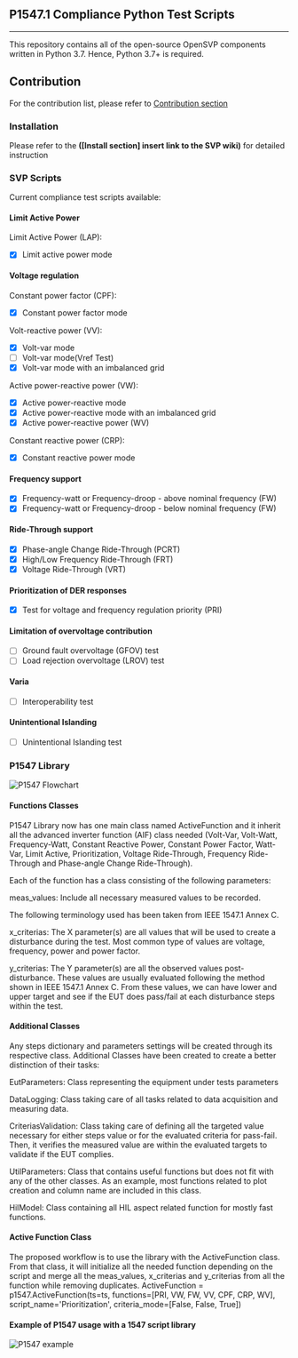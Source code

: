 ## P1547.1 Compliance Python Test Scripts


---

This repository contains all of the open-source OpenSVP components written in Python 3.7. 
Hence, Python 3.7+ is required.

## Contribution

For the contribution list, please refer to [Contribution section](/1547.1/doc/CONTRIB.md)

### Installation

Please refer to the **([Install section] insert link to the SVP wiki)** for detailed instruction

### SVP Scripts

Current compliance test scripts available:

#### Limit Active Power
   Limit Active Power (LAP):
   - [x] Limit active power mode 

#### Voltage regulation
   Constant power factor (CPF):
   - [x] Constant power factor mode 

   Volt-reactive power (VV):
   - [x] Volt-var mode
   - [ ] Volt-var mode(Vref Test)
   - [x] Volt-var mode with an imbalanced grid

   Active power-reactive power (VW):
   - [x] Active power-reactive mode
   - [x] Active power-reactive mode with an imbalanced grid
   - [x] Active power-reactive power (WV)
   
   Constant reactive power (CRP):
   - [x] Constant reactive power mode 

#### Frequency support
- [x] Frequency-watt or Frequency-droop - above nominal frequency (FW)
- [x] Frequency-watt or Frequency-droop - below nominal frequency (FW)

#### Ride-Through support
- [X] Phase-angle Change Ride-Through (PCRT)
- [X] High/Low Frequency Ride-Through (FRT)
- [X] Voltage Ride-Through (VRT)

#### Prioritization of DER responses
- [x] Test for voltage and frequency regulation priority (PRI)

#### Limitation of overvoltage contribution
- [ ] Ground fault overvoltage (GFOV) test
- [ ] Load rejection overvoltage (LROV) test

#### Varia
- [ ] Interoperability test

#### Unintentional Islanding
- [ ] Unintentional Islanding test


### P1547 Library

![P1547 Flowchart](1547.1/doc/P1547_flowchart.svg)

#### Functions Classes

P1547 Library now has one main class named ActiveFunction and it inherit all the advanced inverter function (AIF) class needed (Volt-Var, Volt-Watt, Frequency-Watt, Constant Reactive Power, Constant Power Factor, Watt-Var, Limit Active, Prioritization, Voltage Ride-Through, Frequency Ride-Through and Phase-angle Change Ride-Through).

Each of the function has a class consisting of the following parameters:

meas_values: Include all necessary measured values to be recorded.

The following terminology used has been taken from IEEE 1547.1 Annex C.

x_criterias: The X parameter(s) are all values that will be used to create a disturbance during the test. Most common type of values are voltage, frequency, power and power factor.

y_criterias: The Y parameter(s) are all the observed values post-disturbance. These values are usually evaluated following the method shown in IEEE 1547.1 Annex C. From these values, we can have lower and upper target and see if the EUT does pass/fail at each disturbance steps within the test. 

#### Additional Classes

Any steps dictionary and parameters settings will be created through its respective class.
Additional Classes have been created to create a better distinction of their tasks:

EutParameters: Class representing the equipment under tests parameters

DataLogging: Class taking care of all tasks related to data acquisition and measuring data.

CriteriasValidation: Class taking care of defining all the targeted value necessary for either steps value or for the evaluated criteria for pass-fail. Then, it verifies the measured value are within the evaluated targets to validate if the EUT complies.

UtilParameters: Class that contains useful functions but does not fit with any of the other classes. As an example, most functions related to plot creation and column name are included in this class.

HilModel: Class containing all HIL aspect related function for mostly fast functions.

#### Active Function Class

The proposed workflow is to use the library with the ActiveFunction class. From that class, it will initialize all the needed function depending on the script and merge all the meas_values, x_criterias and y_criterias from all the function while removing duplicates. 
ActiveFunction = p1547.ActiveFunction(ts=ts,
                                      functions=[PRI, VW, FW, VV, CPF, CRP, WV],
                                      script_name='Prioritization',
                                      criteria_mode=[False, False, True])


#### Example of P1547 usage with a 1547 script library

![P1547 example](1547.1/doc/PRI_example_flowchart.svg)

